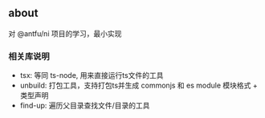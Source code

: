 ## about

对 @antfu/ni 项目的学习，最小实现


### 相关库说明

* tsx: 等同 ts-node, 用来直接运行ts文件的工具
* unbuild: 打包工具，支持打包ts并生成 commonjs 和 es module 模块格式 + 类型声明
* find-up: 遍历父目录查找文件/目录的工具